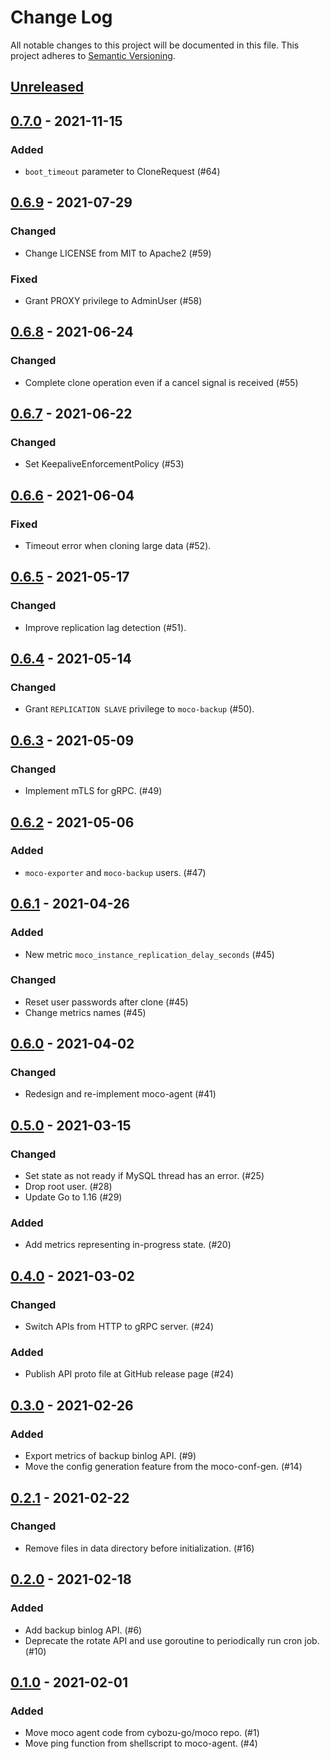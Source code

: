 # Change Log

All notable changes to this project will be documented in this file.
This project adheres to [Semantic Versioning](http://semver.org/).

## [Unreleased]

## [0.7.0] - 2021-11-15

### Added
- `boot_timeout` parameter to CloneRequest (#64)

## [0.6.9] - 2021-07-29

### Changed
- Change LICENSE from MIT to Apache2 (#59)

### Fixed
- Grant PROXY privilege to AdminUser (#58)

## [0.6.8] - 2021-06-24

### Changed
- Complete clone operation even if a cancel signal is received (#55)

## [0.6.7] - 2021-06-22

### Changed
- Set KeepaliveEnforcementPolicy (#53)

## [0.6.6] - 2021-06-04

### Fixed
- Timeout error when cloning large data (#52).

## [0.6.5] - 2021-05-17

### Changed
- Improve replication lag detection (#51).

## [0.6.4] - 2021-05-14

### Changed
- Grant `REPLICATION SLAVE` privilege to `moco-backup` (#50).

## [0.6.3] - 2021-05-09

### Changed
- Implement mTLS for gRPC. (#49)

## [0.6.2] - 2021-05-06

### Added
- `moco-exporter` and `moco-backup` users. (#47)

## [0.6.1] - 2021-04-26

### Added
- New metric `moco_instance_replication_delay_seconds` (#45)

### Changed
- Reset user passwords after clone (#45)
- Change metrics names (#45)

## [0.6.0] - 2021-04-02

### Changed
- Redesign and re-implement moco-agent (#41)

## [0.5.0] - 2021-03-15

### Changed

- Set state as not ready if MySQL thread has an error. (#25)
- Drop root user. (#28)
- Update Go to 1.16 (#29)

### Added

- Add metrics representing in-progress state. (#20)

## [0.4.0] - 2021-03-02

### Changed

- Switch APIs from HTTP to gRPC server. (#24)

### Added

- Publish API proto file at GitHub release page (#24)

## [0.3.0] - 2021-02-26

### Added

- Export metrics of backup binlog API. (#9)
- Move the config generation feature from the moco-conf-gen. (#14)

## [0.2.1] - 2021-02-22

### Changed

- Remove files in data directory before initialization. (#16)

## [0.2.0] - 2021-02-18

### Added

- Add backup binlog API. (#6)
- Deprecate the rotate API and use goroutine to periodically run cron job. (#10)

## [0.1.0] - 2021-02-01

### Added

- Move moco agent code from cybozu-go/moco repo. (#1)
- Move ping function from shellscript to moco-agent. (#4)

[Unreleased]: https://github.com/cybozu-go/moco-agent/compare/v0.7.0...HEAD
[0.7.0]: https://github.com/cybozu-go/moco-agent/compare/v0.6.9...v0.7.0
[0.6.9]: https://github.com/cybozu-go/moco-agent/compare/v0.6.8...v0.6.9
[0.6.8]: https://github.com/cybozu-go/moco-agent/compare/v0.6.7...v0.6.8
[0.6.7]: https://github.com/cybozu-go/moco-agent/compare/v0.6.6...v0.6.7
[0.6.6]: https://github.com/cybozu-go/moco-agent/compare/v0.6.5...v0.6.6
[0.6.5]: https://github.com/cybozu-go/moco-agent/compare/v0.6.4...v0.6.5
[0.6.4]: https://github.com/cybozu-go/moco-agent/compare/v0.6.3...v0.6.4
[0.6.3]: https://github.com/cybozu-go/moco-agent/compare/v0.6.2...v0.6.3
[0.6.2]: https://github.com/cybozu-go/moco-agent/compare/v0.6.1...v0.6.2
[0.6.1]: https://github.com/cybozu-go/moco-agent/compare/v0.6.0...v0.6.1
[0.6.0]: https://github.com/cybozu-go/moco-agent/compare/v0.5.0...v0.6.0
[0.5.0]: https://github.com/cybozu-go/moco-agent/compare/v0.4.0...v0.5.0
[0.4.0]: https://github.com/cybozu-go/moco-agent/compare/v0.3.0...v0.4.0
[0.3.0]: https://github.com/cybozu-go/moco-agent/compare/v0.2.1...v0.3.0
[0.2.1]: https://github.com/cybozu-go/moco-agent/compare/v0.2.0...v0.2.1
[0.2.0]: https://github.com/cybozu-go/moco-agent/compare/v0.1.0...v0.2.0
[0.1.0]: https://github.com/cybozu-go/moco-agent/compare/0913cef5607fd11e17ec2f5679059269fe4371fb...v0.1.0
